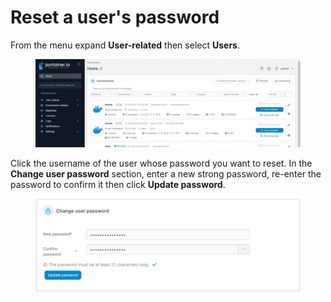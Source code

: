 # Reset a user's password

From the menu expand **User-related** then select **Users**.&#x20;

<figure><img src="../../.gitbook/assets/2.20-users-users.gif" alt=""><figcaption></figcaption></figure>

Click the username of the user whose password you want to reset. In the **Change user password** section, enter a new strong password, re-enter the password to confirm it then click **Update password**.

<figure><img src="../../.gitbook/assets/2.15-settings-users-changepw.png" alt=""><figcaption></figcaption></figure>
